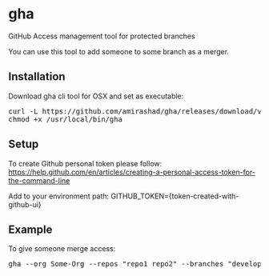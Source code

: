 # gha
GitHub Access management tool for protected branches

You can use this tool to add someone to some branch as a merger.

## Installation
Download gha cli tool for OSX and set as executable: 
<pre>curl -L https://github.com/amirashad/gha/releases/download/v0.0.2/gha_darwin_amd64 -o /usr/local/bin/gha
chmod +x /usr/local/bin/gha</pre>

## Setup
To create Github personal token please follow: https://help.github.com/en/articles/creating-a-personal-access-token-for-the-command-line

Add to your environment path: GITHUB_TOKEN={token-created-with-github-ui}

## Example
To give someone merge access: 
<pre>gha --org Some-Org --repos "repo1 repo2" --branches "develop master" --users "someuser1 someuser2" --operation add</pre>
